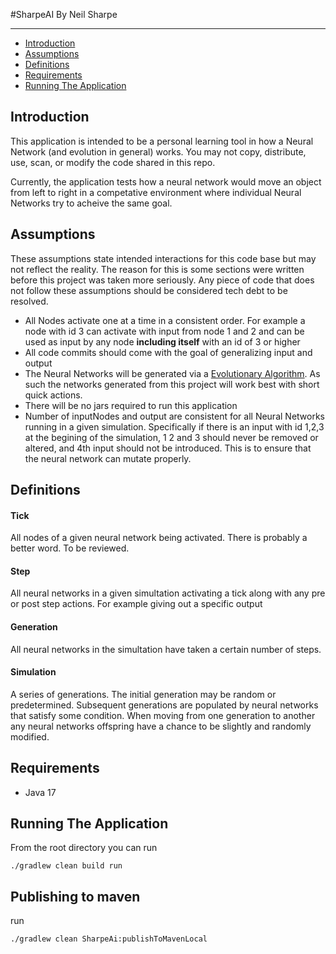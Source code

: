 #SharpeAI
By Neil Sharpe
___

* [Introduction](#Introduction)
* [Assumptions](#Assumptions)
* [Definitions](#Definitions)
* [Requirements](#Requirements)
* [Running The Application](#Running-The-Application)

## Introduction
This application is intended to be a personal learning tool in how a Neural Network (and evolution in general) works.   You may not copy, distribute, use, scan, or modify the code shared in this repo.

Currently, the application tests how a neural network would move an object from left to right in a competative environment where individual Neural Networks try to acheive the same goal.

## Assumptions
These assumptions state intended interactions for this code base but may not reflect the reality.  The reason for this is some sections were written before this project was taken more seriously.  Any piece of code that does not follow these assumptions should be considered tech debt to be resolved.
* All Nodes activate one at a time in a consistent order.  For example a node with id 3 can activate with input from node 1 and 2 and can be used as input by any node **including itself** with an id of 3 or higher
* All code commits should come with the goal of generalizing input and output
* The Neural Networks will be generated via a [Evolutionary Algorithm](https://en.wikipedia.org/wiki/Evolutionary_algorithm).  As such the networks generated from this project will work best with short quick actions.
* There will be no jars required to run this application
* Number of inputNodes and output are consistent for all Neural Networks running in a given simulation.  Specifically if there is an input with id 1,2,3 at the begining of the simulation, 1 2 and 3 should never be removed or altered, and 4th input should not be introduced.  This is to ensure that the neural network can mutate properly.

## Definitions

#### Tick
All nodes of a given neural network being activated.  There is probably a better word.  To be reviewed.
#### Step
All neural networks in a given simultation activating a tick along with any pre or post step actions. For example giving out a specific output
#### Generation
All neural networks in the simultation have taken a certain number of steps.

#### Simulation
A series of generations.  The initial generation may be random or predetermined.  Subsequent generations are populated by neural networks that satisfy some condition.  When moving from one generation to another any neural networks offspring have a chance to be slightly and randomly modified.  


## Requirements
* Java 17

## Running The Application
From the root directory you can run

`./gradlew clean build run`

## Publishing to maven
run

`./gradlew clean SharpeAi:publishToMavenLocal`